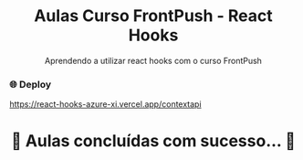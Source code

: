 <h1 align="center">Aulas Curso FrontPush - React Hooks </h1>

<p align="center">Aprendendo a utilizar react hooks com o curso FrontPush</p>

### 🌐 Deploy
https://react-hooks-azure-xi.vercel.app/contextapi



<h1 align="center"> 
	 🚀 Aulas concluídas com sucesso... 🚀
</h1>
